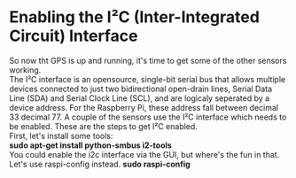 # Enabling the I²C (Inter-Integrated Circuit) Interface
So now tht GPS is up and running, it's time to get some of the other sensors working.<br>
The I²C interface is an opensource, single-bit serial bus that allows multiple devices connected to just two bidirectional open-drain lines, Serial Data Line (SDA) and Serial Clock Line (SCL), and are logicaly seperated by a device address.  For the Raspberry Pi, these address fall between decimal 33 decimal 77.
A couple of the sensors use the I²C interface which needs to be enabled.  These are the steps to get I²C enabled.<br>
First, let's install some tools:<br>
<b>sudo apt-get install python-smbus i2-tools</b><br>
You could enable the i2c interface via the GUI, but where's the fun in that.  Let's use raspi-config instead.
<b>sudo raspi-config</b><br>
